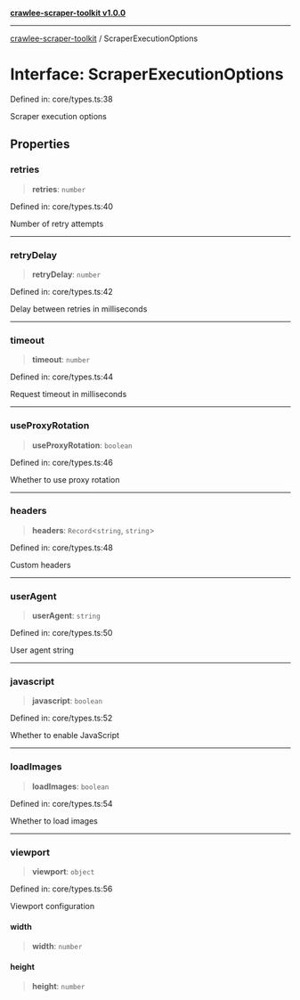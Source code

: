 [**crawlee-scraper-toolkit v1.0.0**](../README.md)

***

[crawlee-scraper-toolkit](../globals.md) / ScraperExecutionOptions

# Interface: ScraperExecutionOptions

Defined in: core/types.ts:38

Scraper execution options

## Properties

### retries

> **retries**: `number`

Defined in: core/types.ts:40

Number of retry attempts

***

### retryDelay

> **retryDelay**: `number`

Defined in: core/types.ts:42

Delay between retries in milliseconds

***

### timeout

> **timeout**: `number`

Defined in: core/types.ts:44

Request timeout in milliseconds

***

### useProxyRotation

> **useProxyRotation**: `boolean`

Defined in: core/types.ts:46

Whether to use proxy rotation

***

### headers

> **headers**: `Record`\<`string`, `string`\>

Defined in: core/types.ts:48

Custom headers

***

### userAgent

> **userAgent**: `string`

Defined in: core/types.ts:50

User agent string

***

### javascript

> **javascript**: `boolean`

Defined in: core/types.ts:52

Whether to enable JavaScript

***

### loadImages

> **loadImages**: `boolean`

Defined in: core/types.ts:54

Whether to load images

***

### viewport

> **viewport**: `object`

Defined in: core/types.ts:56

Viewport configuration

#### width

> **width**: `number`

#### height

> **height**: `number`
